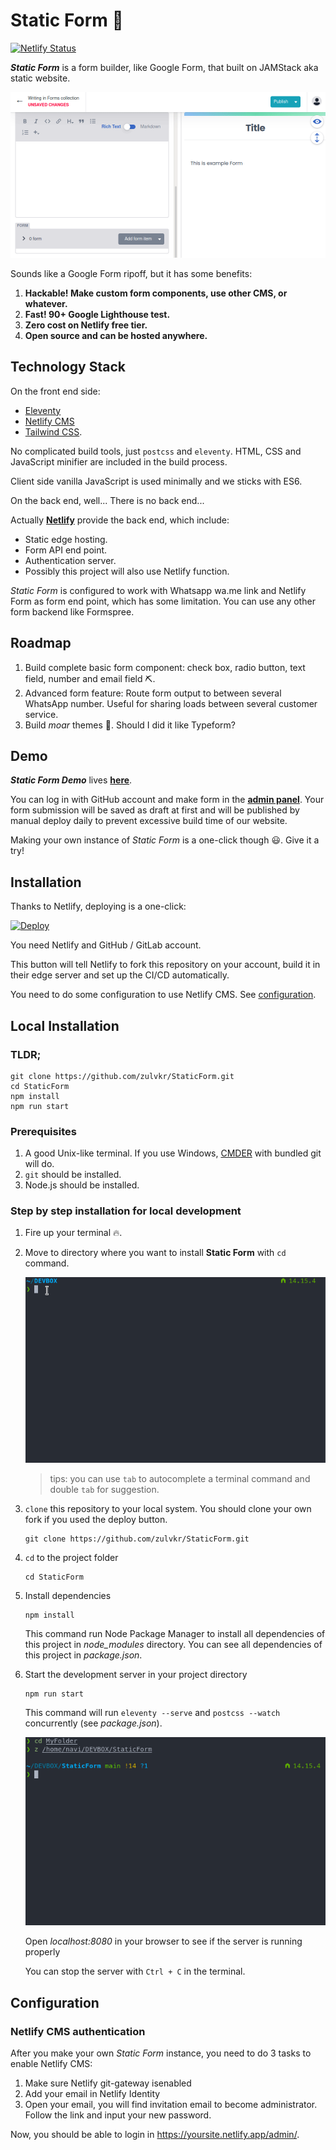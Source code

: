 # Static Form 📝

[![Netlify Status](https://api.netlify.com/api/v1/badges/a7080df2-1a6f-4408-b74f-ad09b0e26e9f/deploy-status)](https://app.netlify.com/sites/staticform21/deploys)

***Static Form*** is a form builder, like Google Form, that built on JAMStack aka static website.

![Static Form Demo](docs/web.gif)

Sounds like a Google Form ripoff, but it has some benefits:

1. **Hackable! Make custom form components, use other CMS, or whatever.**
2. **Fast! 90+ Google Lighthouse test.**
3. **Zero cost on Netlify free tier.**
4. **Open source and can be hosted anywhere.**

## Technology Stack

On the front end side:

* [Eleventy](https://www.11ty.dev/) 
* [Netlify CMS](https://www.netlifycms.org/)
* [Tailwind CSS](https://tailwindcss.com/).

No complicated build tools, just `postcss` and `eleventy`. HTML, CSS and JavaScript minifier are included in the build process.

Client side vanilla JavaScript is used minimally and we sticks with ES6.

On the back end, well... There is no back end...

Actually **[Netlify](https://www.netlify.com/)** provide the back end, which include:
* Static edge hosting.
* Form API end point.
* Authentication server.
* Possibly this project will also use Netlify function.

*Static Form* is configured to work with Whatsapp wa.me link and Netlify Form as form end point, which has some limitation. You can use any other form backend like Formspree.

## Roadmap

1. Build complete basic form component: check box, radio button, text field, number and email field ⛏.
2. Advanced form feature: Route form output to between several WhatsApp number. Useful for sharing loads between several customer service.
4. Build *moar* themes 🌈. Should I did it like Typeform?

## Demo

***Static Form Demo*** lives **[here](https://staticform21.netlify.app)**.

You can log in with GitHub account and make form in the **[admin panel](https://staticform21.netlify.app/admin)**. Your form submission will be saved as draft at first and will be published by manual deploy daily to prevent excessive build time of our website.

Making your own instance of *Static Form* is a one-click though 😃. Give it a try!


## Installation

Thanks to Netlify, deploying is a one-click:

[![Deploy](https://www.netlify.com/img/deploy/button.svg)](https://app.netlify.com/start/deploy?repository=https://github.com/zulvkr/StaticForm&stack=cms)

You need Netlify and GitHub / GitLab account.

This button will tell Netlify to fork this repository on your account, build it in their edge server and set up the CI/CD automatically.

You need to do some configuration to use Netlify CMS. See [configuration](#configuration).


## Local Installation

### TLDR;

```
git clone https://github.com/zulvkr/StaticForm.git
cd StaticForm
npm install
npm run start
```

### Prerequisites

1. A good Unix-like terminal. If you use Windows, [CMDER](https://cmder.net/) with bundled git will do.
2. `git` should be installed.
3. Node.js should be installed.


### Step by step installation for local development

1. Fire up your terminal 🔥.
2. Move to directory where you want to install **Static Form** with `cd` command.

    ![cd image](docs/cd.gif)

    >tips: you can use `tab` to autocomplete a terminal command and double `tab` for suggestion.

3. `clone` this repository to your local system. You should clone your own fork if you used the deploy button.

    ```
    git clone https://github.com/zulvkr/StaticForm.git
    ```

4. `cd` to the project folder

    ```
    cd StaticForm
    ```

5. Install dependencies

    ```
    npm install
    ```

    This command run Node Package Manager to install all dependencies of this project in *node_modules* directory. You can see all dependencies of this project in *package.json*.

6. Start the development server in your project directory

    ```
    npm run start
    ```

    This command will run `eleventy --serve` and `postcss --watch` concurrently (see  *package.json*).

    ![npm run start image](docs/start.gif)

    Open *localhost:8080* in your browser to see if the server is running properly
    
    You can stop the server with `Ctrl + C` in the terminal.
    
## Configuration

### Netlify CMS authentication

After you make your own *Static Form* instance, you need to do 3 tasks to enable Netlify CMS:
1. Make sure Netlify git-gateway isenabled
2. Add your email in Netlify Identity
3. Open your email, you will find invitation email to become administrator. Follow the link and input your new password.

Now, you should be able to login in https://yoursite.netlify.app/admin/.
